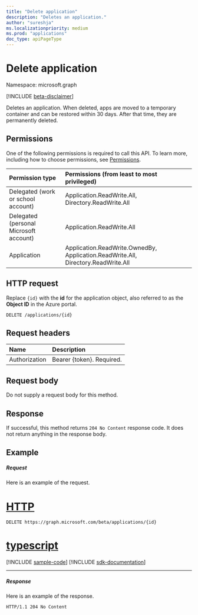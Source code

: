 ```yaml
---
title: "Delete application"
description: "Deletes an application."
author: "sureshja"
ms.localizationpriority: medium
ms.prod: "applications"
doc_type: apiPageType
---
```


# Delete application

Namespace: microsoft.graph

[!INCLUDE [beta-disclaimer](../../includes/beta-disclaimer.md)]

Deletes an application. When deleted, apps are moved to a temporary container and can be restored within 30 days. After that time, they are permanently deleted.

## Permissions
One of the following permissions is required to call this API. To learn more, including how to choose permissions, see [Permissions](/graph/permissions-reference).

|Permission type      | Permissions (from least to most privileged)              |
|:--------------------|:---------------------------------------------------------|
|Delegated (work or school account) | Application.ReadWrite.All, Directory.ReadWrite.All |
|Delegated (personal Microsoft account) | Application.ReadWrite.All    |
|Application | Application.ReadWrite.OwnedBy, Application.ReadWrite.All, Directory.ReadWrite.All |

## HTTP request
Replace `{id}` with the **id** for the application object, also referred to as the **Object ID** in the Azure portal.
<!-- { "blockType": "ignored" } -->
```http
DELETE /applications/{id}
```

## Request headers
| Name       | Description|
|:-----------|:----------|
| Authorization | Bearer {token}. Required.  |

## Request body
Do not supply a request body for this method.

## Response

If successful, this method returns `204 No Content` response code. It does not return anything in the response body.

## Example
##### Request
Here is an example of the request.

# [HTTP](#tab/http)
<!-- {
  "blockType": "request",
  "name": "delete_application"
}-->
```http
DELETE https://graph.microsoft.com/beta/applications/{id}
```

# [typescript](#tab/typescript)
[!INCLUDE [sample-code](../includes/snippets/typescript/delete-application-typescript-snippets.md)]
[!INCLUDE [sdk-documentation](../includes/snippets/snippets-sdk-documentation-link.md)]

---

##### Response
Here is an example of the response. 
<!-- {
  "blockType": "response",
  "truncated": true
} -->
```http
HTTP/1.1 204 No Content
```

<!-- uuid: 8fcb5dbc-d5aa-4681-8e31-b001d5168d79
2015-10-25 14:57:30 UTC -->
<!--
{
  "type": "#page.annotation",
  "description": "Delete application",
  "keywords": "",
  "section": "documentation",
  "tocPath": "",
  "suppressions": [
  ]
}
-->



